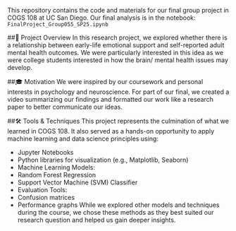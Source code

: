 This repository contains the code and materials for our final group project in COGS 108 at UC San Diego. Our final analysis is in the notebook: `FinalProject_Group055_SP25.ipynb`

##🧠 Project Overview
In this research project, we explored whether there is a relationship between early-life emotional support and self-reported adult mental health outcomes. We were particularly interested in this idea as we were college students interested in how the brain/ mental health issues may develop.

##🎓 Motivation
We were inspired by our coursework and personal interests in psychology and neuroscience. For part of our final, we created a video summarizing our findings and formatted our work like a research paper to better communicate our ideas.

##🛠️ Tools & Techniques
This project represents the culmination of what we learned in COGS 108. It also served as a hands-on opportunity to apply machine learning and data science principles using:
* Jupyter Notebooks
* Python libraries for visualization (e.g., Matplotlib, Seaborn)
* Machine Learning Models:
*   Random Forest Regression
*    Support Vector Machine (SVM) Classifier
* Evaluation Tools:
* Confusion matrices
* Performance graphs
While we explored other models and techniques during the course, we chose these methods as they best suited our research question and helped us gain deeper insights.
